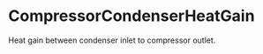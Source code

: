 CompressorCondenserHeatGain
===========================

Heat gain between condenser inlet to compressor outlet.
